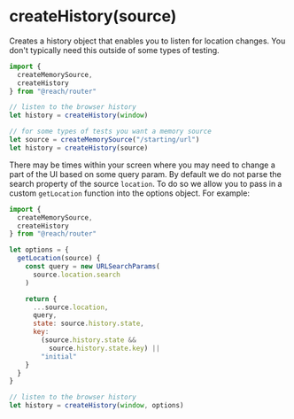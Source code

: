 # createHistory(source)

Creates a history object that enables you to listen for location changes. You don't typically need this outside of some types of testing.

```jsx
import {
  createMemorySource,
  createHistory
} from "@reach/router"

// listen to the browser history
let history = createHistory(window)

// for some types of tests you want a memory source
let source = createMemorySource("/starting/url")
let history = createHistory(source)
```

There may be times within your screen where you may need to change a part of the
UI based on some query param. By default we do not parse the search property of the source `location`. To do so we allow you to pass in a custom `getLocation` function into
the options object. For example:

```jsx
import {
  createMemorySource,
  createHistory
} from "@reach/router"

let options = {
  getLocation(source) {
    const query = new URLSearchParams(
      source.location.search
    )

    return {
      ...source.location,
      query,
      state: source.history.state,
      key:
        (source.history.state &&
          source.history.state.key) ||
        "initial"
    }
  }
}

// listen to the browser history
let history = createHistory(window, options)
```
